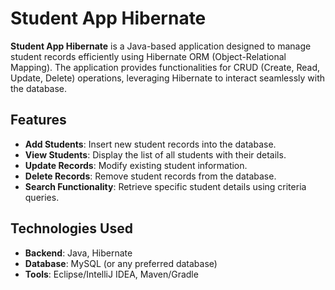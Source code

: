 # **Student App Hibernate**

**Student App Hibernate** is a Java-based application designed to manage student records efficiently using Hibernate ORM (Object-Relational Mapping). The application provides functionalities for CRUD (Create, Read, Update, Delete) operations, leveraging Hibernate to interact seamlessly with the database.

## **Features**
- **Add Students**: Insert new student records into the database.
- **View Students**: Display the list of all students with their details.
- **Update Records**: Modify existing student information.
- **Delete Records**: Remove student records from the database.
- **Search Functionality**: Retrieve specific student details using criteria queries.

## **Technologies Used**
- **Backend**: Java, Hibernate
- **Database**: MySQL (or any preferred database)
- **Tools**: Eclipse/IntelliJ IDEA, Maven/Gradle


